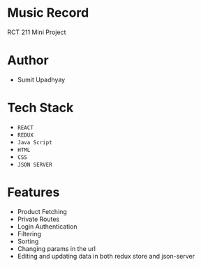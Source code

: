# Music Record
RCT 211 Mini Project
# Author
- Sumit Upadhyay

# Tech Stack
- `REACT`
- `REDUX`
- `Java Script`
- `HTML`
- `CSS`
- `JSON SERVER`

# Features
- Product Fetching
- Private Routes
- Login Authentication
- Filtering 
- Sorting
- Changing params in the url 
- Editing and updating data in both redux store and json-server


